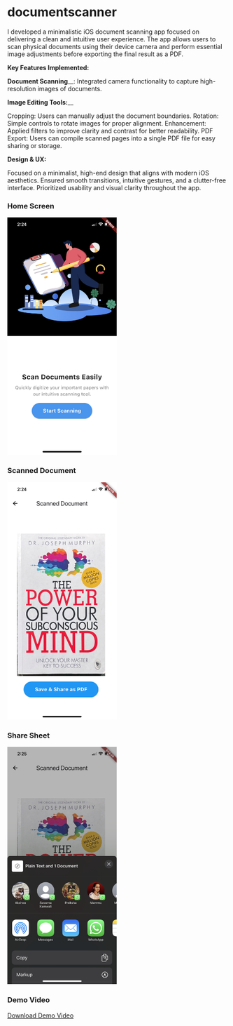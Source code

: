 # documentscanner

I developed a minimalistic iOS document scanning app focused on delivering a clean and intuitive user experience. The app allows users to scan physical documents using their device camera and perform essential image adjustments before exporting the final result as a PDF.

**Key Features Implemented:**

**Document Scanning**__: 
Integrated camera functionality to capture high-resolution images of documents.

**Image Editing Tools:**__

Cropping: Users can manually adjust the document boundaries.
Rotation: Simple controls to rotate images for proper alignment.
Enhancement: Applied filters to improve clarity and contrast for better readability.
PDF Export: Users can compile scanned pages into a single PDF file for easy sharing or storage.

**Design & UX:**

Focused on a minimalist, high-end design that aligns with modern iOS aesthetics.
Ensured smooth transitions, intuitive gestures, and a clutter-free interface.
Prioritized usability and visual clarity throughout the app.


### Home Screen
<img src="assets/app-ss-1.png" alt="Home Screen" width="250"/>

### Scanned Document
<img src="assets/app-ss-2.png" alt="Scanned Document" width="250"/>

### Share Sheet
<img src="assets/app-ss-3.png" alt="Share Sheet" width="250"/>

### Demo Video
[Download Demo Video](assets/app-vd1.mov)

